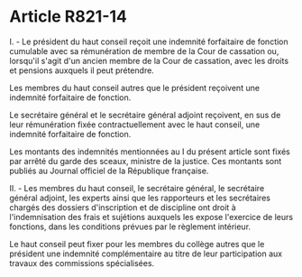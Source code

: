 # Article R821-14

<p>I. - Le président du haut conseil reçoit une indemnité forfaitaire de fonction cumulable avec sa rémunération de membre de la Cour de cassation ou, lorsqu'il s'agit d'un ancien membre de la Cour de cassation, avec les droits et pensions auxquels il peut prétendre. </p><p> Les membres du haut conseil autres que le président reçoivent une indemnité forfaitaire de fonction. </p><p> Le secrétaire général et le secrétaire général adjoint reçoivent, en sus de leur rémunération fixée contractuellement avec le haut conseil, une indemnité forfaitaire de fonction. </p><p> Les montants des indemnités mentionnées au I du présent article sont fixés par arrêté du garde des sceaux, ministre de la justice. Ces montants sont publiés au Journal officiel de la République française. </p><p> II. - Les membres du haut conseil, le secrétaire général, le secrétaire général adjoint, les experts ainsi que les rapporteurs et les secrétaires chargés des dossiers d'inscription et de discipline ont droit à l'indemnisation des frais et sujétions auxquels les expose l'exercice de leurs fonctions, dans les conditions prévues par le règlement intérieur. </p><p> Le haut conseil peut fixer pour les membres du collège autres que le président une indemnité complémentaire au titre de leur participation aux travaux des commissions spécialisées. </p>